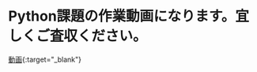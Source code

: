 # Python課題の作業動画になります。宜しくご査収ください。
[動画](https://www.loom.com/share/dec0ac3223854a9193ebe64a6c63619a?sid=865a29c6-55b2-4a76-b223-b0ccc57929f5){:target="_blank"}
